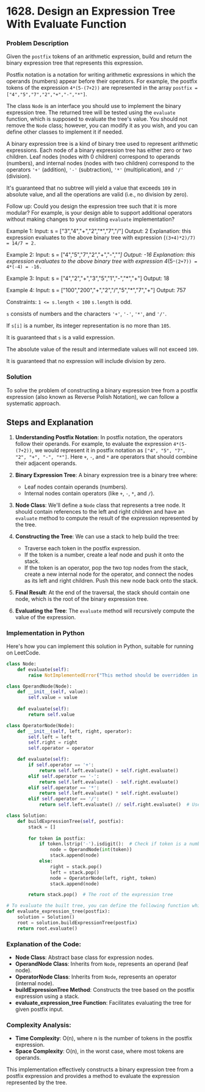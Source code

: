 # 1628. Design an Expression Tree With Evaluate Function

### Problem Description 
Given the `postfix` tokens of an arithmetic expression, build and return the binary expression tree that represents this expression.

Postfix notation is a notation for writing arithmetic expressions in which the operands (numbers) appear before their operators. For example, the postfix tokens of the expression `4*(5-(7+2))` are represented in the array `postfix = ["4","5","7","2","+","-","*"]`.

The class `Node` is an interface you should use to implement the binary expression tree. The returned tree will be tested using the `evaluate` function, which is supposed to evaluate the tree's value. You should not remove the `Node` class; however, you can modify it as you wish, and you can define other classes to implement it if needed.

A binary expression tree is a kind of binary tree used to represent arithmetic expressions. Each node of a binary expression tree has either zero or two children. Leaf nodes (nodes with 0 children) correspond to operands (numbers), and internal nodes (nodes with two children) correspond to the operators `'+'` (addition), `'-'` (subtraction), `'*'` (multiplication), and `'/'` (division).

It's guaranteed that no subtree will yield a value that exceeds `109` in absolute value, and all the operations are valid (i.e., no division by zero).

Follow up: Could you design the expression tree such that it is more modular? For example, is your design able to support additional operators without making changes to your existing `evaluate` implementation?

Example 1:
Input: s = ["3","4","+","2","*","7","/"]
Output: 2
Explanation: this expression evaluates to the above binary tree with expression (`(3+4)*2)/7) = 14/7 = 2.`

Example 2:
Input: s = ["4","5","7","2","+","-","*"]
Output: -16
Explanation: this expression evaluates to the above binary tree with expression 4*(5-`(2+7)) = 4*(-4) = -16.`

Example 3:
Input: s = ["4","2","+","3","5","1","-","*","+"]
Output: 18

Example 4:
Input: s = ["100","200","+","2","/","5","*","7","+"]
Output: 757

Constraints:
`1 <= s.length < 100`
`s.length` is odd.

`s` consists of numbers and the characters `'+'`, `'-'`, `'*'`, and `'/'`.

If `s[i]` is a number, its integer representation is no more than `105`.

It is guaranteed that `s` is a valid expression.

The absolute value of the result and intermediate values will not exceed `109`.

It is guaranteed that no expression will include division by zero.

### Solution 
 To solve the problem of constructing a binary expression tree from a postfix expression (also known as Reverse Polish Notation), we can follow a systematic approach. 

## Steps and Explanation

1. **Understanding Postfix Notation**: In postfix notation, the operators follow their operands. For example, to evaluate the expression `4*(5-(7+2))`, we would represent it in postfix notation as `["4", "5", "7", "2", "+", "-", "*"]`. Here `+`, `-`, and `*` are operators that should combine their adjacent operands.

2. **Binary Expression Tree**: A binary expression tree is a binary tree where:
   - Leaf nodes contain operands (numbers).
   - Internal nodes contain operators (like `+`, `-`, `*`, and `/`).

3. **Node Class**: We'll define a `Node` class that represents a tree node. It should contain references to the left and right children and have an `evaluate` method to compute the result of the expression represented by the tree.

4. **Constructing the Tree**: We can use a stack to help build the tree:
   - Traverse each token in the postfix expression.
   - If the token is a number, create a leaf node and push it onto the stack.
   - If the token is an operator, pop the two top nodes from the stack, create a new internal node for the operator, and connect the nodes as its left and right children. Push this new node back onto the stack.

5. **Final Result**: At the end of the traversal, the stack should contain one node, which is the root of the binary expression tree.

6. **Evaluating the Tree**: The `evaluate` method will recursively compute the value of the expression.

### Implementation in Python

Here's how you can implement this solution in Python, suitable for running on LeetCode.



```python
class Node:
    def evaluate(self):
        raise NotImplementedError("This method should be overridden in subclasses.")

class OperandNode(Node):
    def __init__(self, value):
        self.value = value
    
    def evaluate(self):
        return self.value

class OperatorNode(Node):
    def __init__(self, left, right, operator):
        self.left = left
        self.right = right
        self.operator = operator

    def evaluate(self):
        if self.operator == '+':
            return self.left.evaluate() + self.right.evaluate()
        elif self.operator == '-':
            return self.left.evaluate() - self.right.evaluate()
        elif self.operator == '*':
            return self.left.evaluate() * self.right.evaluate()
        elif self.operator == '/':
            return self.left.evaluate() // self.right.evaluate()  # Use integer division

class Solution:
    def buildExpressionTree(self, postfix):
        stack = []
        
        for token in postfix:
            if token.lstrip('-').isdigit():  # Check if token is a number (also handle negative numbers)
                node = OperandNode(int(token))
                stack.append(node)
            else:
                right = stack.pop()
                left = stack.pop()
                node = OperatorNode(left, right, token)
                stack.append(node)

        return stack.pop()  # The root of the expression tree

# To evaluate the built tree, you can define the following function which can be called after building the tree:
def evaluate_expression_tree(postfix):
    solution = Solution()
    root = solution.buildExpressionTree(postfix)
    return root.evaluate()

```

### Explanation of the Code:
- **Node Class**: Abstract base class for expression nodes.
- **OperandNode Class**: Inherits from `Node`, represents an operand (leaf node).
- **OperatorNode Class**: Inherits from `Node`, represents an operator (internal node).
- **buildExpressionTree Method**: Constructs the tree based on the postfix expression using a stack.
- **evaluate_expression_tree Function**: Facilitates evaluating the tree for given postfix input.

### Complexity Analysis:
- **Time Complexity**: O(n), where n is the number of tokens in the postfix expression.
- **Space Complexity**: O(n), in the worst case, where most tokens are operands.

This implementation effectively constructs a binary expression tree from a postfix expression and provides a method to evaluate the expression represented by the tree.

